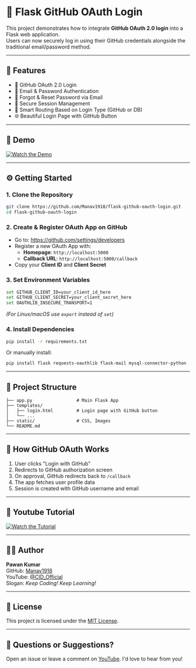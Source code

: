 # 🔐 Flask GitHub OAuth Login

This project demonstrates how to integrate **GitHub OAuth 2.0 login** into a Flask web application.  
Users can now securely log in using their GitHub credentials alongside the traditional email/password method.

---

## 🚀 Features

- 🔐 GitHub OAuth 2.0 Login
- 📨 Email & Password Authentication
- 🔁 Forgot & Reset Password via Email
- 📧 Secure Session Management
- 🧠 Smart Routing Based on Login Type (GitHub or DB)
- 🌐 Beautiful Login Page with GitHub Button

---

## 📸 Demo

[![Watch the Demo](https://img.youtube.com/vi/q67ZlZu8xdM/hqdefault.jpg)](https://www.youtube.com/watch?v=q67ZlZu8xdM)

---

## ⚙️ Getting Started

### 1. Clone the Repository
```bash
git clone https://github.com/Manav1918/flask-github-oauth-login.git
cd flask-github-oauth-login
```

### 2. Create & Register OAuth App on GitHub
- Go to: https://github.com/settings/developers
- Register a new OAuth App with:
  - **Homepage**: `http://localhost:5000`
  - **Callback URL**: `http://localhost:5000/callback`
- Copy your **Client ID** and **Client Secret**

### 3. Set Environment Variables
```bash
set GITHUB_CLIENT_ID=your_client_id_here
set GITHUB_CLIENT_SECRET=your_client_secret_here
set OAUTHLIB_INSECURE_TRANSPORT=1
```

*(For Linux/macOS use `export` instead of `set`)*

### 4. Install Dependencies
```bash
pip install -r requirements.txt
```

Or manually install:
```bash
pip install flask requests-oauthlib flask-mail mysql-connector-python
```

---

## 📝 Project Structure

```
├── app.py                 # Main Flask App
├── templates/
│   ├── login.html         # Login page with GitHub button
│   └── ...
├── static/                # CSS, Images
└── README.md
```

---

## 🔑 How GitHub OAuth Works

1. User clicks "Login with GitHub"
2. Redirects to GitHub authorization screen
3. On approval, GitHub redirects back to `/callback`
4. The app fetches user profile data
5. Session is created with GitHub username and email

---
## 📸 Youtube Tutorial

[![Watch the Tutorial](https://img.youtube.com/vi/ir78ZGgKv2s/hqdefault.jpg)](https://youtu.be/ir78ZGgKv2s)

---

## 👨‍💻 Author

**Pawan Kumar**  
GitHub: [Manav1918](https://github.com/Manav1918)  
YouTube: [@CID_Official](https://youtube.com/@CID_Official)  
Slogan: *Keep Coding! Keep Learning!*

---

## 📄 License

This project is licensed under the [MIT License](LICENSE).

---

## 💬 Questions or Suggestions?

Open an issue or leave a comment on [YouTube](https://youtube.com/@CID_Official). I'd love to hear from you!
